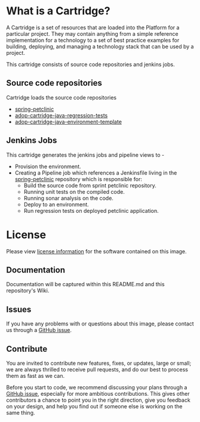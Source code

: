 # What is a Cartridge?

A Cartridge is a set of resources that are loaded into the Platform for a particular project. They may contain anything from a simple reference implementation for a technology to a set of best practice examples for building, deploying, and managing a technology stack that can be used by a project.

This cartridge consists of source code repositories and jenkins jobs.

## Source code repositories

Cartridge loads the source code repositories

* [spring-petclinic](https://github.com/spring-projects/spring-petclinic.git)
* [adop-cartridge-java-regression-tests](https://github.com/Accenture/adop-cartridge-java-regression-tests)
* [adop-cartridge-java-environment-template](https://github.com/Accenture/adop-cartridge-java-environment-template)

## Jenkins Jobs

This cartridge generates the jenkins jobs and pipeline views to -

* Provision the environment.
* Creating a Pipeline job which references a Jenkinsfile living in the [spring-petclinic](https://github.com/spring-projects/spring-petclinic.git) repository which is responsible for:
  * Build the source code from sprint petclinic repository.
  * Running unit tests on the compiled code.
  * Running sonar analysis on the code.
  * Deploy to an environment.
  * Run regression tests on deployed petclinic application.

# License
Please view [license information](LICENSE.md) for the software contained on this image.

## Documentation
Documentation will be captured within this README.md and this repository's Wiki.

## Issues
If you have any problems with or questions about this image, please contact us through a [GitHub issue](https://github.com/Accenture/adop-cartridge-java-pipeline/issues).

## Contribute
You are invited to contribute new features, fixes, or updates, large or small; we are always thrilled to receive pull requests, and do our best to process them as fast as we can.

Before you start to code, we recommend discussing your plans through a [GitHub issue](https://github.com/Accenture/adop-cartridge-java-pipeline/issues), especially for more ambitious contributions. This gives other contributors a chance to point you in the right direction, give you feedback on your design, and help you find out if someone else is working on the same thing.



